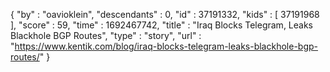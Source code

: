 {
  "by" : "oavioklein",
  "descendants" : 0,
  "id" : 37191332,
  "kids" : [ 37191968 ],
  "score" : 59,
  "time" : 1692467742,
  "title" : "Iraq Blocks Telegram, Leaks Blackhole BGP Routes",
  "type" : "story",
  "url" : "https://www.kentik.com/blog/iraq-blocks-telegram-leaks-blackhole-bgp-routes/"
}
